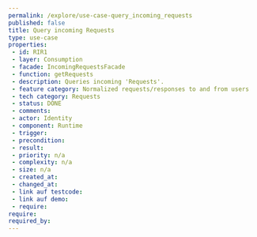 ```yaml
---
permalink: /explore/use-case-query_incoming_requests
published: false
title: Query incoming Requests
type: use-case
properties:
 - id: RIR1
 - layer: Consumption
 - facade: IncomingRequestsFacade
 - function: getRequests
 - description: Queries incoming 'Requests'.
 - feature category: Normalized requests/responses to and from users
 - tech category: Requests
 - status: DONE
 - comments: 
 - actor: Identity
 - component: Runtime
 - trigger: 
 - precondition: 
 - result: 
 - priority: n/a
 - complexity: n/a
 - size: n/a
 - created_at: 
 - changed_at: 
 - link auf testcode: 
 - link auf demo: 
 - require: 
require:
required_by:
---
```

